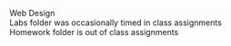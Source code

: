 Web Design  
Labs folder was occasionally timed in class assignments  
Homework folder is out of class assignments

